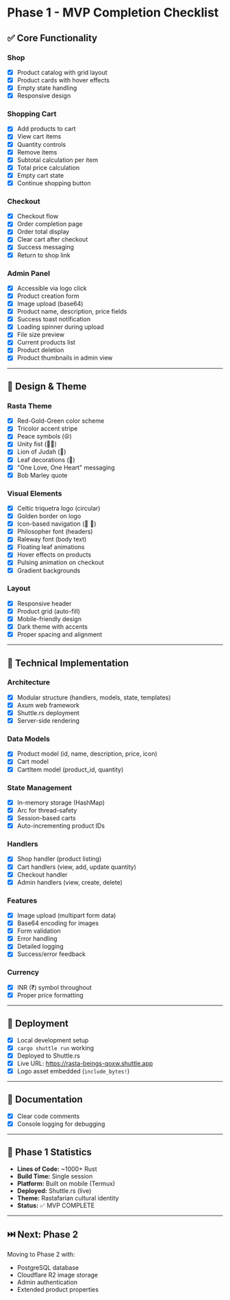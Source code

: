 # Phase 1 - MVP Completion Checklist

## ✅ Core Functionality

### Shop
- [x] Product catalog with grid layout
- [x] Product cards with hover effects
- [x] Empty state handling
- [x] Responsive design

### Shopping Cart
- [x] Add products to cart
- [x] View cart items
- [x] Quantity controls 
- [x] Remove items 
- [x] Subtotal calculation per item
- [x] Total price calculation
- [x] Empty cart state
- [x] Continue shopping button

### Checkout
- [x] Checkout flow
- [x] Order completion page
- [x] Order total display
- [x] Clear cart after checkout
- [x] Success messaging
- [x] Return to shop link

### Admin Panel
- [x] Accessible via logo click
- [x] Product creation form
- [x] Image upload (base64)
- [x] Product name, description, price fields
- [x] Success toast notification
- [x] Loading spinner during upload
- [x] File size preview
- [x] Current products list
- [x] Product deletion
- [x] Product thumbnails in admin view

---

## 🎨 Design & Theme

### Rasta Theme
- [x] Red-Gold-Green color scheme
- [x] Tricolor accent stripe
- [x] Peace symbols (☮️)
- [x] Unity fist (✊🏿)
- [x] Lion of Judah (🦁)
- [x] Leaf decorations (🌿)
- [x] "One Love, One Heart" messaging
- [x] Bob Marley quote

### Visual Elements
- [x] Celtic triquetra logo (circular)
- [x] Golden border on logo
- [x] Icon-based navigation (🏪 🛒)
- [x] Philosopher font (headers)
- [x] Raleway font (body text)
- [x] Floating leaf animations
- [x] Hover effects on products
- [x] Pulsing animation on checkout
- [x] Gradient backgrounds

### Layout
- [x] Responsive header
- [x] Product grid (auto-fill)
- [x] Mobile-friendly design
- [x] Dark theme with accents
- [x] Proper spacing and alignment

---

## 🔧 Technical Implementation

### Architecture
- [x] Modular structure (handlers, models, state, templates)
- [x] Axum web framework
- [x] Shuttle.rs deployment
- [x] Server-side rendering

### Data Models
- [x] Product model (id, name, description, price, icon)
- [x] Cart model
- [x] CartItem model (product_id, quantity)

### State Management
- [x] In-memory storage (HashMap)
- [x] Arc<Mutex> for thread-safety
- [x] Session-based carts
- [x] Auto-incrementing product IDs

### Handlers
- [x] Shop handler (product listing)
- [x] Cart handlers (view, add, update quantity)
- [x] Checkout handler
- [x] Admin handlers (view, create, delete)

### Features
- [x] Image upload (multipart form data)
- [x] Base64 encoding for images
- [x] Form validation
- [x] Error handling
- [x] Detailed logging
- [x] Success/error feedback

### Currency
- [x] INR (₹) symbol throughout
- [x] Proper price formatting

---

## 🚀 Deployment

- [x] Local development setup
- [x] `cargo shuttle run` working
- [x] Deployed to Shuttle.rs
- [x] Live URL: https://rasta-beings-qoxw.shuttle.app
- [x] Logo asset embedded (`include_bytes!`)

---

## 📝 Documentation

- [x] Clear code comments
- [x] Console logging for debugging

---

## 🎯 Phase 1 Statistics

- **Lines of Code:** ~1000+ Rust
- **Build Time:** Single session
- **Platform:** Built on mobile (Termux)
- **Deployed:** Shuttle.rs (live)
- **Theme:** Rastafarian cultural identity
- **Status:** ✅ MVP COMPLETE

---

## ⏭️ Next: Phase 2

Moving to Phase 2 with:
- PostgreSQL database
- Cloudflare R2 image storage
- Admin authentication
- Extended product properties

